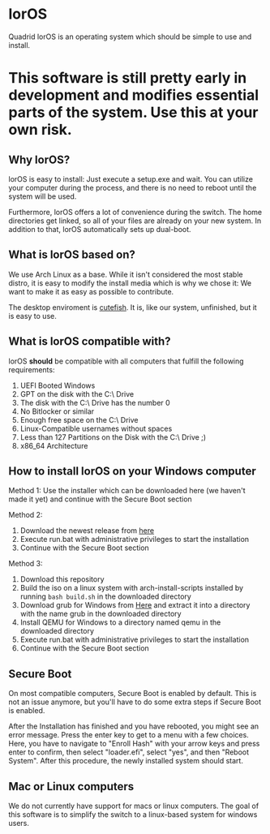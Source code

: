 # lorOS
Quadrid lorOS is an operating system which should be simple to use and install.

# This software is still pretty early in development and modifies essential parts of the system. Use this at your own risk.

## Why lorOS?
lorOS is easy to install: Just execute a setup.exe and wait. You can utilize your computer during the process, and there is no need to reboot until the system will be used.

Furthermore, lorOS offers a lot of convenience during the switch. The home directories get linked, so all of your files are already on your new system. In addition to that, lorOS automatically sets up dual-boot.

## What is lorOS based on?
We use Arch Linux as a base. While it isn't considered the most stable distro, it is easy to modify the install media which is why we chose it: We want to make it as easy as possible to contribute.

The desktop enviroment is [cutefish](https://en.cutefishos.com). It is, like our system, unfinished, but it is easy to use.

## What is lorOS compatible with?
lorOS **should** be compatible with all computers that fulfill the following requirements:
 
 1) UEFI Booted Windows
 2) GPT on the disk with the C:\ Drive
 3) The disk with the C:\ Drive has the number 0
 4) No Bitlocker or similar
 5) Enough free space on the C:\ Drive
 6) Linux-Compatible usernames without spaces
 7) Less than 127 Partitions on the Disk with the C:\ Drive ;)
 8) x86_64 Architecture
 
 ## How to install lorOS on your Windows computer
Method 1: Use the installer which can be downloaded here (we haven't made it yet) and continue with the Secure Boot section

Method 2:
1) Download the newest release from [here](https://github.com/Quadrid/lorOS/releases)
2) Execute run.bat with administrative privileges to start the installation
3) Continue with the Secure Boot section

Method 3:
1) Download this repository
2) Build the iso on a linux system with arch-install-scripts installed by running `bash build.sh` in the downloaded directory
3) Download grub for Windows from [Here](https://ftp.gnu.org/gnu/grub/grub-2.06-for-windows.zip) and extract it into a directory with the name grub in the downloaded directory
4) Install QEMU for Windows to a directory named qemu in the downloaded directory
5) Execute run.bat with administrative privileges to start the installation
6) Continue with the Secure Boot section

## Secure Boot
On most compatible computers, Secure Boot is enabled by default. This is not an issue anymore, but you'll have to do some extra steps if Secure Boot is enabled.

After the Installation has finished and you have rebooted, you might see an error message. Press the enter key to get to a menu with a few choices. Here, you have to navigate to "Enroll Hash" with your arrow keys and press enter to confirm, then select "loader.efi", select "yes", and then "Reboot System". After this procedure, the newly installed system should start.

## Mac or Linux computers
We do not currently have support for macs or linux computers. The goal of this software is to simplify the switch to a linux-based system for windows users.
